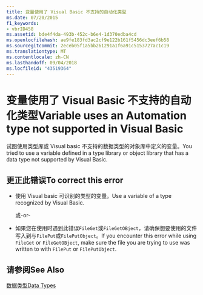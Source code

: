 ```yaml
---
title: 变量使用了 Visual Basic 不支持的自动化类型
ms.date: 07/20/2015
f1_keywords:
- vbrID458
ms.assetid: bde4f4da-493b-452c-b6e4-1d370edba4cd
ms.openlocfilehash: ae9fe183fd3ac2cf9e122b161f5456dc3eef6b58
ms.sourcegitcommit: 2eceb05f1a5bb261291a1f6a91c5153727ac1c19
ms.translationtype: MT
ms.contentlocale: zh-CN
ms.lasthandoff: 09/04/2018
ms.locfileid: "43519364"
---
```

# <a name="variable-uses-an-automation-type-not-supported-in-visual-basic"></a><span data-ttu-id="9f74c-102">变量使用了 Visual Basic 不支持的自动化类型</span><span class="sxs-lookup"><span data-stu-id="9f74c-102">Variable uses an Automation type not supported in Visual Basic</span></span>
<span data-ttu-id="9f74c-103">试图使用类型库或 Visual basic 不支持的数据类型的对象库中定义的变量。</span><span class="sxs-lookup"><span data-stu-id="9f74c-103">You tried to use a variable defined in a type library or object library that has a data type not supported by Visual Basic.</span></span>  
  
## <a name="to-correct-this-error"></a><span data-ttu-id="9f74c-104">更正此错误</span><span class="sxs-lookup"><span data-stu-id="9f74c-104">To correct this error</span></span>  
  
-   <span data-ttu-id="9f74c-105">使用 Visual basic 可识别的类型的变量。</span><span class="sxs-lookup"><span data-stu-id="9f74c-105">Use a variable of a type recognized by Visual Basic.</span></span>  
  
     <span data-ttu-id="9f74c-106">或</span><span class="sxs-lookup"><span data-stu-id="9f74c-106">-or-</span></span>  
  
-   <span data-ttu-id="9f74c-107">如果您在使用时遇到此错误`FileGet`或`FileGetOBject`，请确保想要使用的文件写入到与`FilePut`或`FilePutObject`。</span><span class="sxs-lookup"><span data-stu-id="9f74c-107">If you encounter this error while using `FileGet` or `FileGetOBject`, make sure the file you are trying to use was written to with `FilePut` or `FilePutObject`.</span></span>  
  
## <a name="see-also"></a><span data-ttu-id="9f74c-108">请参阅</span><span class="sxs-lookup"><span data-stu-id="9f74c-108">See Also</span></span>  
 [<span data-ttu-id="9f74c-109">数据类型</span><span class="sxs-lookup"><span data-stu-id="9f74c-109">Data Types</span></span>](../../../visual-basic/language-reference/data-types/index.md)
